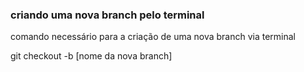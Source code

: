 ### criando uma nova branch pelo terminal

comando necessário para a criação de uma nova branch via terminal

git checkout -b [nome da nova branch]